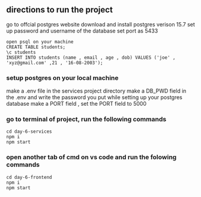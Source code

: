 ## directions to run the project

go to offcial postgres website
download and install postgres verison 15.7
set up password and username of the database
set port as 5433

```
open psql on your machine
CREATE TABLE students;
\c students
INSERT INTO students (name , email , age , dob) VALUES ('joe' , 'xyz@gmail.com' ,21 , '16-08-2003');
```

### setup postgres on your local machine

make a .env file in the services project directory
make a DB_PWD field in the .env and write the password you put while setting up your postgres database
make a PORT field , set the PORT field to 5000

### go to terminal of project, run the following commands

```
cd day-6-services
npm i
npm start
```

### open another tab of cmd on vs code and run the folowing commands

```
cd day-6-frontend
npm i
npm start
```
